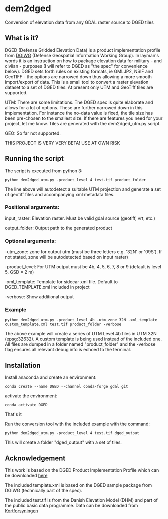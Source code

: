 # dem2dged

Conversion of elevation data from any GDAL raster source to DGED tiles
## What is it?

DGED (Defense Gridded Elevation Data) is a product implementation profile from [DGIWG](https://www.dgiwg.org/dgiwg/) (Defense Geospatial Information Working Group). In layman's words it is an instruction on how to package elevation data for military - and civlian - purposes (I will refer to DGED as "the spec" for convenience below). DGED sets forth rules on existing formats, ie GMLJP2, NSIF and GeoTIFF - the options are narrowed down thus allowing a more smooth import/export of data. This is a small tool to convert a raster elevation dataset to a set of DGED tiles. At present only UTM and GeoTiff tiles are supported.

UTM: There are some limitations. The DGED spec is quite elaborate and allows for a lot of options. These are further narrowed down in this implementation. For instance the no-data value is fixed, the tile size has been pre-chosen to the smallest size. If there are features you need for your project, let me know. Tiles are generated with the dem2dged_utm.py script.

GEO: So far not supported.

THIS PROJECT IS VERY VERY BETA! USE AT OWN RISK

## Running the script

The script is executed from python 3:

```
python dem2dged_utm.py -product_level 4 test.tif product_folder
```

The line above will autodetect a suitable UTM projection and generate a set of geotiff files and accompanying xml metadata files.


### Positional arguments:

input_raster: Elevation raster. Must be valid gdal source (geotiff, vrt, etc.)

output_folder: Output path to the generated product

### Optional arguments:
  -utm_zone: zone for output utm (must be three letters e.g. '32N' or '09S'). If not stated, zone will be autodetected based on input raster)

  -product_level: For UTM output must be 4b, 4, 5, 6, 7, 8 or 9 (default is level 5, GSD = 2 m)

  -xml_template: Template for sidecar xml file. Default to DGED_TEMPLATE.xml included in project

  -verbose: Show additional output

### Example

```
python dem2dged_utm.py -product_level 4b -utm_zone 32N -xml_template custom_template.xml test.tif product_folder -verbose
```
The above example will create a series of UTM Level 4b files in UTM 32N (epsg:32632). A custom template is being used instead of the included one. All files are dumped in a folder named "product_folder" and the -verbose flag ensures all relevant debug info is echoed to the terminal.


## Installation

Install anaconda and create an environment:

```
conda create --name DGED --channel conda-forge gdal git
```

activate the environment:
```
conda activate DGED
```

That's it

Run the conversion tool with the included example with the command:

```
python dem2dged_utm.py -product_level 4 test.tif dged_output
```

This will create a folder "dged_output" with a set of tiles.

## Acknowledgement

This work is based on the DGED Product Implementation Profile which can be downloaded [here](https://www.dgiwg.org/dgiwg/htm/documents/standards_implementation_profiles.htm)

The included template.xml is based on the DGED sample package from DGIWG (technically part of the spec).

The included test.tif is from the Danish Elevation Model (DHM) and part of the public basic data programme. Data can be downloaded from [Kortforsyningen](https://download.kortforsyningen.dk)
